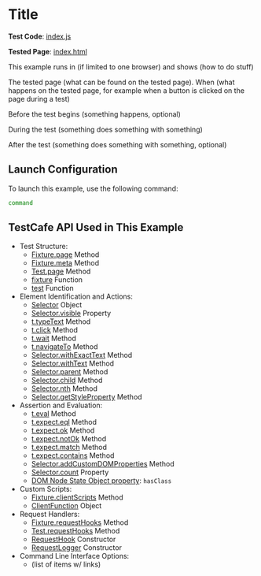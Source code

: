 # Title

**Test Code**: [index.js](index.js)

**Tested Page**: [index.html](index.html)

This example runs in (if limited to one browser) and shows (how to do stuff)

The tested page (what can be found on the tested page). When (what happens on the tested page, for example when a button is clicked on the page during a test)

Before the test begins (something happens, optional)

During the test (something does something with something)

After the test (something does something with something, optional)

## Launch Configuration

To launch this example, use the following command:

```sh
command
```

## TestCafe API Used in This Example

* Test Structure:
  * [Fixture.page](https://devexpress.github.io/testcafe/documentation/reference/test-api/fixture/page.html) Method
  * [Fixture.meta](https://devexpress.github.io/testcafe/documentation/reference/test-api/fixture/meta.html) Method
  * [Test.page](https://devexpress.github.io/testcafe/documentation/reference/test-api/test/page.html) Method
  * [fixture](https://devexpress.github.io/testcafe/documentation/reference/test-api/global/fixture.html) Function
  * [test](https://devexpress.github.io/testcafe/documentation/reference/test-api/global/test.html) Function
* Element Identification and Actions:
  * [Selector](https://devexpress.github.io/testcafe/documentation/reference/test-api/selector/) Object
  * [Selector.visible](https://devexpress.github.io/testcafe/documentation/reference/test-api/domnodestate.html) Property
  * [t.typeText](https://devexpress.github.io/testcafe/documentation/reference/test-api/testcontroller/typetext.html) Method
  * [t.click](https://devexpress.github.io/testcafe/documentation/reference/test-api/testcontroller/click.html) Method
  * [t.wait](https://devexpress.github.io/testcafe/documentation/reference/test-api/testcontroller/wait.html) Method
  * [t.navigateTo](https://devexpress.github.io/testcafe/documentation/reference/test-api/testcontroller/navigateto.html) Method
  * [Selector.withExactText](https://devexpress.github.io/testcafe/documentation/reference/test-api/selector/withexacttext.html) Method
  * [Selector.withText](https://devexpress.github.io/testcafe/documentation/reference/test-api/selector/withtext.html) Method
  * [Selector.parent](https://devexpress.github.io/testcafe/documentation/reference/test-api/selector/parent.html) Method
  * [Selector.child](https://devexpress.github.io/testcafe/documentation/reference/test-api/selector/child.html) Method
  * [Selector.nth](https://devexpress.github.io/testcafe/documentation/reference/test-api/selector/nth.html) Method
  * [Selector.getStyleProperty](https://devexpress.github.io/testcafe/documentation/reference/test-api/domnodestate.html) Method
* Assertion and Evaluation:
  * [t.eval](https://devexpress.github.io/testcafe/documentation/reference/test-api/testcontroller/eval.html) Method
  * [t.expect.eql](https://devexpress.github.io/testcafe/documentation/reference/test-api/testcontroller/expect/eql.html) Method
  * [t.expect.ok](https://devexpress.github.io/testcafe/documentation/reference/test-api/testcontroller/expect/ok.html) Method
  * [t.expect.notOk](https://devexpress.github.io/testcafe/documentation/reference/test-api/testcontroller/expect/notok.html) Method
  * [t.expect.match](https://devexpress.github.io/testcafe/documentation/reference/test-api/testcontroller/expect/match.html) Method
  * [t.expect.contains](https://devexpress.github.io/testcafe/documentation/reference/test-api/testcontroller/expect/contains.html) Method
  * [Selector.addCustomDOMProperties](https://devexpress.github.io/testcafe/documentation/reference/test-api/selector/addcustomdomproperties.html) Method
  * [Selector.count](https://devexpress.github.io/testcafe/documentation/reference/test-api/selector/count.html) Property
  * [DOM Node State Object property](https://devexpress.github.io/testcafe/documentation/reference/test-api/domnodestate.html): `hasClass`
* Custom Scripts:
  * [Fixture.clientScripts](https://devexpress.github.io/testcafe/documentation/reference/test-api/fixture/clientscripts.html) Method
  * [ClientFunction](https://devexpress.github.io/testcafe/documentation/reference/test-api/clientfunction/) Object
* Request Handlers:
  * [Fixture.requestHooks](https://devexpress.github.io/testcafe/documentation/reference/test-api/fixture/requesthooks.html) Method
  * [Test.requestHooks](https://devexpress.github.io/testcafe/documentation/reference/test-api/test/requesthooks.html) Method
  * [RequestHook](https://devexpress.github.io/testcafe/documentation/reference/test-api/requesthook/constructor.html) Constructor
  * [RequestLogger](https://devexpress.github.io/testcafe/documentation/reference/test-api/requestlogger/constructor.html) Constructor
* Command Line Interface Options:
  * (list of items w/ links)